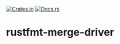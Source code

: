 [![Crates.io][ci]][cl] [![Docs.rs][di]][dl]

[ci]: https://img.shields.io/crates/v/rustfmt-merge-driver.svg
[cl]: https://crates.io/crates/rustfmt-merge-driver/

[di]: https://docs.rs/rustfmt-merge-driver/badge.svg
[dl]: https://docs.rs/rustfmt-merge-driver/

# rustfmt-merge-driver